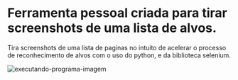 # Ferramenta pessoal criada para tirar screenshots de uma lista de alvos.
Tira screenshots de uma lista de paginas no intuito de acelerar o processo de reconhecimento de alvos com o uso do python, e da biblioteca selenium.

![executando-programa-imagem](https://i.imgur.com/H1xydvz.png)
